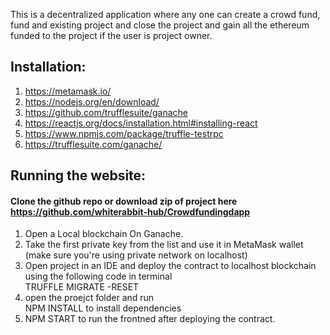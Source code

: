 This is a  decentralized application where any one can create a crowd fund, fund and existing project and close the project and gain all the ethereum funded to the project if the user is project owner. <br>

## Installation:

1. https://metamask.io/
2. https://nodejs.org/en/download/
3. https://github.com/trufflesuite/ganache
4. https://reactjs.org/docs/installation.html#installing-react
5. https://www.npmjs.com/package/truffle-testrpc
6. https://trufflesuite.com/ganache/

## Running the website:
#### Clone the github repo or download zip of project here https://github.com/whiterabbit-hub/Crowdfundingdapp
1. Open a Local blockchain On Ganache.
2. Take the first private key from the list and use it in MetaMask wallet (make sure you're using private network on localhost)
3. Open project in an IDE and deploy the contract to localhost blockchain using the following code in terminal <br>
  TRUFFLE MIGRATE -RESET
5. open the proejct folder and run <br>
    NPM INSTALL to install dependencies 
6. NPM START to run the frontned after deploying the contract.
